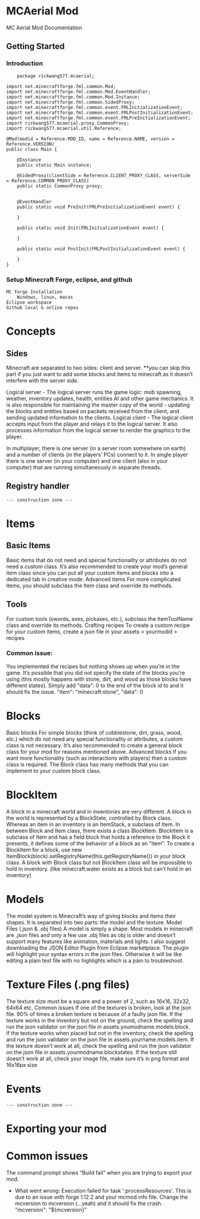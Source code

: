 # MCAerial Mod
MC Aerial Mod Documentation

## Getting Started
### Introduction
```
	package rickwang577.mcaerial;

import net.minecraftforge.fml.common.Mod;
import net.minecraftforge.fml.common.Mod.EventHandler;
import net.minecraftforge.fml.common.Mod.Instance;
import net.minecraftforge.fml.common.SidedProxy;
import net.minecraftforge.fml.common.event.FMLInitializationEvent;
import net.minecraftforge.fml.common.event.FMLPostInitializationEvent;
import net.minecraftforge.fml.common.event.FMLPreInitializationEvent;
import rickwang577.mcaerial.proxy.CommonProxy;
import rickwang577.mcaerial.util.Reference;

@Mod(modid = Reference.MOD_ID, name = Reference.NAME, version = Reference.VERSION)
public class Main {

	@Instance
	public static Main instance;
	
	@SidedProxy(clientSide = Reference.CLIENT_PROXY_CLASS, serverSide = Reference.COMMON_PROXY_CLASS)
	public static CommonProxy proxy;
	
	
	@EventHandler
	public static void PreInit(FMLPreInitializationEvent event) {
		
	}
	
	public static void Init(FMLInitializationEvent event) {
		
	}
	
	public static void PostInit(FMLPostInitializationEvent event) {
		
	}
}
```


### Setup Minecraft Forge, eclipse, and github
	MC forge Installation
		Windows, linux, macos
	Eclipse workspace
	Github local & online repos
# Concepts
## Sides
Minecraft are separated to two sides: client and server. 
**you can skip this part if you just want to add some blocks and items to minecraft as it doesn’t interfere with the server side.

Logical server - The logical server runs the game logic: mob spawning, weather, inventory updates, health, entities AI and other game mechanics. It is also responsible for maintaining the master copy of the world - updating the blocks and entities based on packets received from the client, and sending updated information to the clients. 
Logical client - The logical client accepts input from the player and relays it to the logical server. It also processes information from the logical server to render the graphics to the player.

In multiplayer, there is one server (in a server room somewhere on earth) and a number of clients (in the players’ PCs) connect to it. In single player there is one server (in your computer) and one client (also in your computer) that are running simultaneously in separate threads.
## Registry handler
	--- construction zone ---
# Items
## Basic Items
Basic items that do not need and special functionality or attributes do not need a custom class. It’s also recommended to create your mod’s general item class since you can put all your custom items and blocks into a dedicated tab in creative mode.
Advanced items
For more complicated items, you should subclass the Item class and override its methods.

## Tools
For custom tools (swords, axes, pickaxes, etc.), subclass the ItemToolName class and override its methods.
Crafting recipes
To create a custom recipe for your custom items, create a json file in your assets > yourmodid > recipes

### Common issue:
You implemented the recipes but nothing shows up when you’re in the game. It’s possible that you did not specify the state of the blocks you're using (this mostly happens with stone, dirt, and wood as those blocks have different states).  Simply add "data": 0 to the end of the block id to and it should fix the issue.
"item": "minecraft:stone", "data": 0
# Blocks
Basic blocks
For simple blocks (think of cobblestone, dirt, grass, wood, etc.) which do not need any special functionality or attributes, a custom class is not necessary. It’s also recommended to create a general block class for your mod for reasons mentioned above. 
Advanced blocks
If you want more functionality (such as interactions with players) then a custom class is required. The Block class has many methods that you can implement to your custom block class. 
# BlockItem
A block in a minecraft world and in inventories are very different. A block in the world is represented by a BlockState, controlled by Block class. Whereas an item in an inventory is an ItemStack, a subclass of Item. In between Block and Item class, there exists a class BlockItem. BlockItem is a subclass of Item and has a field block that holds a reference to the Block it presents, it defines some of the behavior of a block as an “item”. To create a BlockItem for a block, use new ItemBlock(block).setRegistryName(this.getRegistryName()) in your block class. 
A block with Block class but not BlockItem class will be impossible to hold in inventory. (like minecraft:water exists as a block but can’t hold in an inventory)
# Models
The model system is Minecraft’s way of giving blocks and items their shapes. It is separated into two parts: the model and the texture.
Model Files (.json & .obj files)
A model is simply a shape. Most models in minecraft are .json files and only a few use .obj files as obj is older and doesn’t support many features like animation, materials and lights.
I also suggest downloading the JSON Editor Plugin from Eclipse marketplace. The plugin will highlight your syntax errors in the json files. Otherwise it will be like editing a plain text file with no highlights which is a pain to troubleshoot.

# Texture Files (.png files)
The texture size must be a square and a power of 2, such as 16x16, 32x32, 64x64 etc.
Common issues 
If one of the textures is broken, look at the json file. 90% of times a broken texture is because of a faulty json file. 
If the texture works in the inventory but not on the ground, check the spelling and run the json validator on the json file in assets.youmodname.models.block.
If the texture works when placed but not in the inventory, check the spelling and run the json validator on the json file in assets.yourname.models.item.
If the texture doesn’t work at all, check the spelling and run the json validator on the json file in assets.yourmodname.blockstates.
If the texture still doesn’t work at all, check your image file, make sure it’s in png format and 16x16px size

# Events
	--- construction zone ---
# Exporting your mod

# Common issues
The command prompt shows “Build fail” when you are trying to export your mod.
* What went wrong:
Execution failed for task ':processResources'.
This is due to an issue with forge 1.12.2 and your mcmod.info file. Change the mcversion to mcversion (...yeah) and it should fix the crash.
"mcversion": "${mcversion}"

